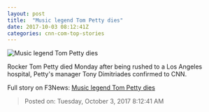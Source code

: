 ```yaml
---
layout: post
title:  "Music legend Tom Petty dies"
date: 2017-10-03 08:12:41Z
categories: cnn-com-top-stories
---
```


![Music legend Tom Petty dies](http://i2.cdn.cnn.com/cnnnext/dam/assets/171002123949-tom-petty-august-2017-super-tease.jpg)

Rocker Tom Petty died Monday after being rushed to a Los Angeles hospital, Petty's manager Tony Dimitriades confirmed to CNN.


Full story on F3News: [Music legend Tom Petty dies](http://www.f3nws.com/n/uVaTyH)

> Posted on: Tuesday, October 3, 2017 8:12:41 AM

